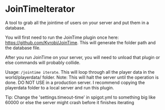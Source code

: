 # JoinTimeIterator
A tool to grab all the jointime of users on your server and put them in a database.
 
You will first need to run the JoinTime plugin once here: https://github.com/Kyrobi/JoinTime. This will generate the folder path and the database file.
 
After you run JoinTime on your server, you will need to unload that plugin or else commands will probably collide.
 
Usage: `/jointime iterate`. This will loop through all the player data in the world/playerdata/ folder.
Note: This will halt the server until the operation is done. DO NOT USE in a production server. I recommend copying the playerdata folder to a local server and run this plugin.

Tip: Change the 'settings.timeout-time' in spigot.yml to something big like 60000 or else the server might crash before it finishes iterating 
